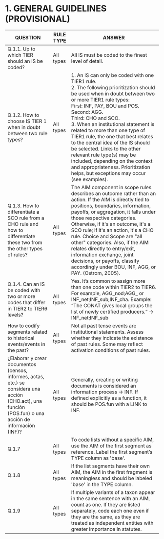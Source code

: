 # 1. GENERAL GUIDELINES (PROVISIONAL)
| QUESTION | RULE TYPE | ANSWER |
|----------|-----------|--------|
| Q.1.1. Up to which TIER should an IS be coded? | All types | All IS must be coded to the finest level of detail. |
| Q.1.2. How to choose IS TIER 1 when in doubt between two rule types? | All types | 1. An IS can only be coded with one TIER1 rule.<br>2. The following prioritization should be used when in doubt between two or more TIER1 rule types: <br>First: INF, PAY, BOU and POS.<br>Second: AGG.<br>Third: CHO and SCO.<br>3. When an institutional statement is related to more than one type of TIER1 rule, the one that best relates to the central idea of the IS should be selected. Links to the other relevant rule type(s) may be included, depending on the context and appropriateness. Prioritization helps, but exceptions may occur (see examples). |
| Q.1.3. How to differentiate a SCO rule from a CHO rule and how to differentiate these two from the other types of rules? | All types | The AIM component in scope rules describes an outcome rather than an action. If the AIM is directly tied to positions, boundaries, information, payoffs, or aggregation, it falls under those respective categories. Otherwise, if it's an outcome, it's a SCO rule; if it's an action, it's a CHO rule. Choice and Scope are "all other" categories. Also, if the AIM relates directly to entry/exit, information exchange, joint decisions, or payoffs, classify accordingly under BOU, INF, AGG, or PAY. (Ostrom, 2005). |
| Q.1.4. Can an IS be coded with two or more codes that differ in TIER2 to TIER6 levels? | All types | Yes. It’s common to assign more than one code within TIER2 to TIER6. For example, AGG_nod;AGG_ or INF_net;INF_sub;INF_cha. Example: “The CONAT gives local groups the list of newly certified producers.” → INF_net;INF_sub |
| How to codify segments related to historical events/events in the past? | All types | Not all past tense events are institutional statements. Assess whether they indicate the existence of past rules. Some may reflect activation conditions of past rules. |
| ¿Elaborar y crear documentos (censos, informes, actas, etc.) se considera una acción (CHO.act), una función (POS.fun) o una acción de información (INF)? | All types | Generally, creating or writing documents is considered an information process → INF. If defined explicitly as a function, it should be POS.fun with a LINK to INF. |
| Q.1.7 | All types | To code lists without a specific AIM, use the AIM of the first segment as reference. Label the first segment’s TYPE column as 'base'. |
| Q.1.8 | All types | If the list segments have their own AIM, the AIM in the first fragment is meaningless and should be labeled 'base' in the TYPE column. |
| Q.1.9 | All types | If multiple variants of a taxon appear in the same sentence with an AIM, count as one. If they are listed separately, code each one even if they are the same, as they are treated as independent entities with greater importance in statutes. |

